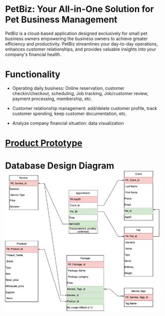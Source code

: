 # PetBiz: Your All-in-One Solution for Pet Business Management

PetBiz is a cloud-based application designed exclusively for small pet business owners empowering the business owners to achieve greater efficiency and productivity. PetBiz streamlines your day-to-day operations, enhances customer relationships, and provides valuable insights into your company's financial health.

# Functionality

- Operating daily business: Online reservation, customer checkin/checkout, scheduling, Job tracking, Job/customer review, payment processing, membership, etc.

- Customer relationship management: add/delete customer profile, track customer spending, keep customer documentation, etc.

- Analyze company financial situation: data visualization

# [Product Prototype](https://www.figma.com/file/Hav6UQnaBliaI2ntEMOLYb/Petbiz?type=design&node-id=237%3A75&mode=design&t=ZvMZ7F6f2j7Dlqo6-1)

# Database Design Diagram![image](Petbiz.png)

